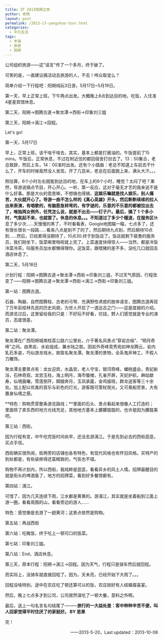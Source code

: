 ```yaml
---
title: IF 2013阳朔之旅
author: 老杨
layout: post
permalink: /2013-if-yangshuo-tour.html
categories:
  - 平凡生活
tags:
  - 丰海
  - 旅游
  - 阳朔
---
```

公司组织旅游——这"谣言"传了一个多月，终于破了。

可笑的是，一直建议搞活动去旅游的人，不去！哗众取宠么？  


  
简单介绍一下行程吧：阳朔纯玩3日游，5月17日~5月19日。

第一天，早上正常上班，下午两点出发。大概晚上8点到达目的地，吃饭，入住准4星星宾馆休息。

第二天，阳朔→图腾古道→聚龙潭→西街→印象刘三姐

第三天，阳朔→漓江→回程。

Let's go!

第一天，5月17日

早上，正常上班，该干啥干啥去，其实，基本上都是打酱油的。午饭提前了15 mins。午饭后，正常休息，不过在附近住的都回宿舍打扮去了。13：50集合，老总致辞，然后上车，14：00准时出发。还有个小插曲：老总不知道上车前去干什么了，开车的时候竟然没人发现，开了几百米，老总在后面跑上来，满头大汗。。。

照估算，6个小时左右就能到达目的地，在车上的6个小时，睡觉？太闷了吧？果然，导游说搞点节目，开心开心。一听，第一反应，这对于毫无才艺的我来说不是什么好事。那是大伙的意思嘛，不想搞也得搞，**这娱乐嘛就是找人娱乐，别人痛苦，大伙就开心了。**导游一曲不怎么样的《真心英雄》开头，然后断断续续的拉人出来表演，有唱歌的，有脑筋急转弯的，有字谜的，乐意的不乐意的都被拉出去了，唯独两女例外，任凭怎么说，就是不出去——钉子户。最后，搞了 1 个多小时，气氛起不来，也就罢了。休息的休息。。。不知道过了多少个隧道，在**服务区**休息了多少次……天慢慢的黑了，不时看看表，Google地图瞄一瞄，七点多了，还有很长很长一段路……看来八点是到不了的了，然后期待九点到，然后期待10点到……然后，已经累得没期待了，10点30.终于到饭店了。饭店就剩下疲惫的服务员，我们刚坐下，饭菜噼里啪啦就上完了。上菜速度快得惊人——当然，都是冷饭冷菜冷茶，叫服务员加水都懒得理你。这饭菜，跟喂猪的差不多，没吃几口就回去酒店休息了。

第二天，5月18日

计划行程：阳朔→图腾古道→聚龙潭→西街→印象刘三姐，不过天气原因，行程改变了——阳朔→图腾古道→聚龙潭→西街→漓江→西街→印象刘三姐。

第一站：图腾古道。

石器、陶器、自然图腾柱、古老的弓弩、充满野性诱惑的肢体语言，图腾古道再现了万年前桂林先民的历史风貌，为世人开启了一道远古之门——这是度娘的介绍。而游览过后，这里留给我的只是：不好玩不好看，坑钱，野人们感觉就是专业的演员，态度很差。

第二站：聚龙潭。

聚龙潭在广西阳朔城南桂荔公路六公里处，介于著名风景点“穿岩古榕”、“明月奇峰”之间。由黑岩、水岩组成，兼水陆之胜。因岩外奇峰竞秀宛如神龙腾云，岩内乳石多姿，巧似游龙戏水，故取名聚龙潭。聚龙潭的景物，全系鬼斧神工，不假人力雕饰。

聚龙潭主要景点有：龙女迎宾，水晶宫，老人守宝，银河奇峰，蟠桃盛会，贵妃新浴，石林奇观，龙宫玉柱，海上明月，海市蜃楼，孔雀开屏，天妃护航，麻姑献寿，仙境晨曦，雪莲倒开，嫦娥奔月，玉凤承露，金鸡报晓，群龙送客等三十余处。加上配以优美的音乐与彩色的灯光，游客既可策杖观光，又可乘船赏景，大有置身仙境之感。

**特色：购物贯穿整条游览路线；**里面的石头、景点看起来很像人工打造的；里面除了卖东西的地方光线充足，其他地方基本上朦朦胧胧的，也许是因为朦胧美吧。

第三站：西街。

因为行程有变，中午吃完饭时间尚早，还没去游漓江。于是先到必去的西街逛逛，买点手信。

西街确实很热闹，街两旁的店铺也各有特色，有现代风格也有怀旧风格。买特产的到处都是，有些装修得还蛮精致的，气氛也不错。

购物不再计划内，所以西街，我纯粹是逛逛，看看异乡的风土人情。招牌最醒目的就是街头的啤酒鱼了，地方的招牌菜，看到好多餐馆都有。

第四站：漓江。

可惜了，因为几天连续下雨，江水都是黄黄的。游漓江，其实就是坐着船到江面上游一圈，看看周围的山，看看旁边的游人……

特色：感觉像是去游了一趟黄河；这景点依然是购物。

第五站：再战西街

第六站：吃晚饭，终于吃上一顿可口的饭菜。

第七站：印象刘三姐。

第八站：End，酒店休息。

第三天，原本行程：阳朔→漓江→回程。因为天气，行程只是骑车然后就回程。

而实际上，没骑车就直接回程了。因为，天未亮，已经开始下大雨了。。。

回程没啥特别，途中在农庄吃了顿还算可以的饭，农庄刚好有人结婚摆喜宴。

然后，晚上七点多才到公司，公司居然请吃了一顿大餐，意料之外啊。

最后，送上一句名言名句结尾了———**旅行的一大益处是：客中种种辛苦不便，叫人回家觉得平时住厌了的家挺好。 BY 思果**

完！

<p style="text-align: right;">
  ——2013-5-20，Last updated：2013-10-08
</p>